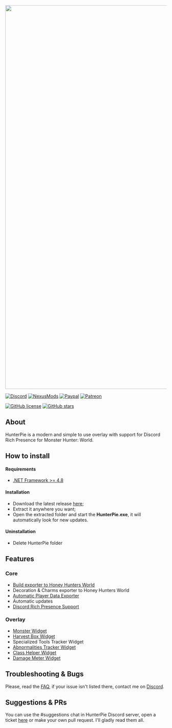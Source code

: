 

<img src="https://cdn.discordapp.com/attachments/402557384209203200/735695965461151894/hunterpie_patreon_banner.png" Width="1200">

[![Discord](https://img.shields.io/discord/678286768046342147?color=7289DA&label=Discord&logo=discord&logoColor=white&style=flat-square)](https://discord.gg/5pdDq4Q)
[![NexusMods](https://img.shields.io/badge/Download-Nexus-white.svg?color=da8e35&style=flat-square&logo=nexusmods&logoColor=white)](https://www.nexusmods.com/monsterhunterworld/mods/2645)
[![Paypal](https://img.shields.io/badge/donate-Paypal-blue.svg?color=62b2fc&style=flat-square&label=Donate)](https://www.paypal.com/cgi-bin/webscr?cmd=_s-xclick&hosted_button_id=EXPGCRVFVC2ZA&source=url)
[![Patreon](https://img.shields.io/badge/Support-Patreon-blue.svg?color=fc8362&style=flat-square&logo=patreon&logoColor=white)](https://www.patreon.com/HunterPie)

[![GitHub license](https://img.shields.io/github/license/Haato3o/HunterPie?color=c20067&style=flat-square)](https://github.com/Haato3o/HunterPie/blob/master/LICENSE)
[![GitHub stars](https://img.shields.io/github/stars/Haato3o/HunterPie?color=b440de&style=flat-square)](https://github.com/Haato3o/HunterPie/stargazers)


## About
HunterPie is a modern and simple to use overlay with support for Discord Rich Presence for Monster Hunter: World.

## How to install

#### Requirements

- [.NET Framework >= 4.8](https://dotnet.microsoft.com/download/dotnet-framework/net48)

#### Installation

- Download the latest release [here](https://github.com/Haato3o/HunterPie/releases/latest);
- Extract it anywhere you want;
- Open the extracted folder and start the **HunterPie.exe**, it will automatically look for new updates.

#### Uninstallation

- Delete HunterPie folder

## Features

### Core
- [Build exporter to Honey Hunters World](https://hunterpie.me/HunterPie/?p=Integrations/honeyHuntersWorld.md)
- Decoration & Charms exporter to Honey Hunters World
- [Automatic Player Data Exporter](https://hunterpie.me/HunterPie/?p=HunterPie/playerDataExporter.md)
- Automatic updates
- [Discord Rich Presence Support](https://hunterpie.me/HunterPie/?p=Integrations/discord.md)

### Overlay
- [Monster Widget](https://hunterpie.me/HunterPie/?p=Overlay/monstersWidget.md)
- [Harvest Box Widget](https://hunterpie.me/HunterPie/?p=Overlay/harvestBoxWidget.md)
- Specialized Tools Tracker Widget
- [Abnormalities Tracker Widget](https://github.com/Haato3o/HunterPie/wiki/Abnormalities-Tray)
- [Class Helper Widget](https://hunterpie.me/HunterPie/?p=Overlay/classesWidget.md)
- [Damage Meter Widget](https://hunterpie.me/HunterPie/?p=Overlay/damageMeterWidget.md)

## Troubleshooting & Bugs

Please, read the [FAQ](https://github.com/Haato3o/HunterPie/wiki/FAQ), if your issue isn't listed there, contact me on [Discord](https://discord.gg/5pdDq4Q).

## Suggestions & PRs

You can use the #suggestions chat in HunterPie Discord server, open a ticket [here](https://github.com/Haato3o/HunterPie/issues) or make your own pull request. I'll gladly read them all.